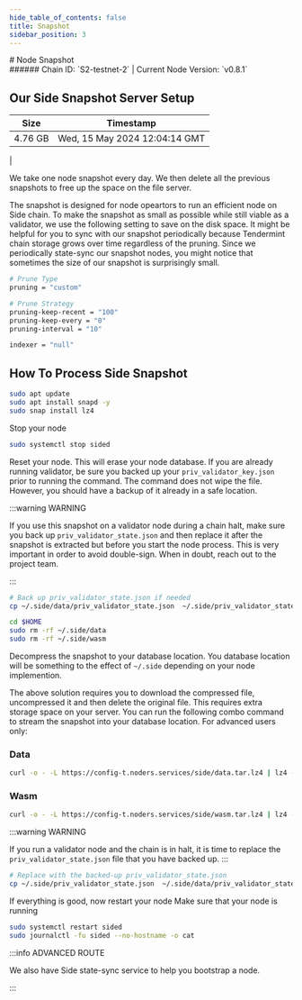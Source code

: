 ```yaml
---
hide_table_of_contents: false
title: Snapshot
sidebar_position: 3
---
```


<div class="h1-with-icon icon-side">
# Node Snapshot
</div>
###### Chain ID: `S2-testnet-2` | Current Node Version: `v0.8.1`

## Our Side Snapshot Server Setup

| Size   | Timestamp    |
|--------|--------------|
| 4.76 GB | Wed, 15 May 2024 12:04:14 GMT  |


We take one node snapshot every day. We then delete all the previous snapshots to free up the space on the file server.

The snapshot is designed for node opeartors to run an efficient node on Side chain. To make the snapshot as small as possible while still viable as a validator, we use the following setting to save on the disk space. It might be helpful for you to sync with our snapshot periodically because Tendermint chain storage grows over time regardless of the pruning. Since we periodically state-sync our snapshot nodes, you might notice that sometimes the size of our snapshot is surprisingly small.

```bash title="app.toml"
# Prune Type
pruning = "custom"

# Prune Strategy
pruning-keep-recent = "100"
pruning-keep-every = "0"
pruning-interval = "10"
```

```bash title="config.toml"
indexer = "null"
```

## How To Process Side Snapshot
```bash
sudo apt update
sudo apt install snapd -y
sudo snap install lz4
```

Stop your node
```bash
sudo systemctl stop sided
```
Reset your node. This will erase your node database. If you are already running validator, be sure you backed up your `priv_validator_key.json` prior to running the command. The command does not wipe the file. However, you should have a backup of it already in a safe location.

:::warning WARNING

If you use this snapshot on a validator node during a chain halt, make sure you back up `priv_validator_state.json` and then replace it after the snapshot is extracted but before you start the node process. This is very important in order to avoid double-sign. When in doubt, reach out to the project team.

:::

```bash
# Back up priv_validator_state.json if needed
cp ~/.side/data/priv_validator_state.json  ~/.side/priv_validator_state.json

cd $HOME
sudo rm -rf ~/.side/data
sudo rm -rf ~/.side/wasm
```

Decompress the snapshot to your database location. You database location will be something to the effect of `~/.side` depending on your node implemention.

The above solution requires you to download the compressed file, uncompressed it and then delete the original file. This requires extra storage space on your server. You can run the following combo command to stream the snapshot into your database location. For advanced users only:
### Data
```bash
curl -o - -L https://config-t.noders.services/side/data.tar.lz4 | lz4 -d | tar -x -C ~/.side
```
### Wasm
```bash
curl -o - -L https://config-t.noders.services/side/wasm.tar.lz4 | lz4 -d | tar -x -C ~/.side
```

:::warning WARNING

If you run a validator node and the chain is in halt, it is time to replace the `priv_validator_state.json` file that you have backed up.
:::

```bash
# Replace with the backed-up priv_validator_state.json
cp ~/.side/priv_validator_state.json  ~/.side/data/priv_validator_state.json
```

If everything is good, now restart your node
Make sure that your node is running

```bash
sudo systemctl restart sided
sudo journalctl -fu sided --no-hostname -o cat
```

:::info ADVANCED ROUTE

We also have Side state-sync service to help you bootstrap a node.

:::
